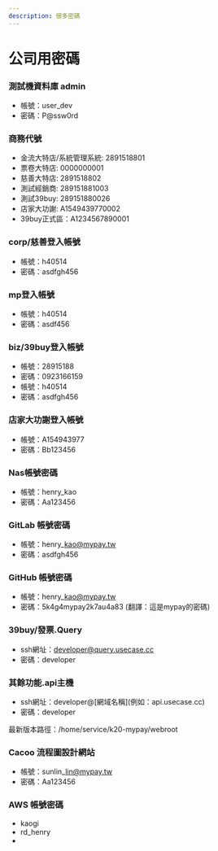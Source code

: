 ```yaml
---
description: 很多密碼
---
```


# 公司用密碼

### 測試機資料庫 admin

* 帳號：user\_dev
* 密碼：P@ssw0rd

### 商務代號

* 金流大特店/系統管理系統: 2891518801
* 票卷大特店: 0000000001
* 慈善大特店: 2891518802
* 測試經銷商: 289151881003
* 測試39buy: 289151880026
* 店家大功謝: A1549439770002
* 39buy正式區：A1234567890001

### corp/慈善登入帳號

* 帳號：h40514
* 密碼：asdfgh456

### mp登入帳號

* 帳號：h40514
* 密碼：asdf456

### biz/39buy登入帳號

* 帳號：28915188
* 密碼：0923166159
* 帳號：h40514
* 密碼：asdfgh456

### 店家大功謝登入帳號

* 帳號：A154943977
* 密碼：Bb123456

### Nas帳號密碼

* 帳號：henry\_kao
* 密碼：Aa123456

### GitLab 帳號密碼

* 帳號：henry\_kao@mypay.tw
* 密碼：asdfgh456

### GitHub 帳號密碼

* 帳號：henry\_kao@mypay.tw
* 密碼：5k4g4mypay2k7au4a83 (翻譯：這是mypay的密碼)

### 39buy/發票.Query

* ssh網址：developer@query.usecase.cc
* 密碼：developer

### 其餘功能.api主機

* ssh網址：developer@\[網域名稱]\(例如：api.usecase.cc)
* 密碼：developer

最新版本路徑：/home/service/k20-mypay/webroot

### Cacoo 流程圖設計網站

* 帳號：sunlin\_lin@mypay.tw
* 密碼：Aa123456

### AWS 帳號密碼

* kaogi
* rd\_henry
*
